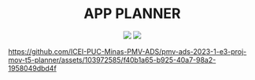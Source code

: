 <h1 align='center'> APP PLANNER </h1>

<p align="center">
  <img src="https://img.shields.io/badge/STATUS-%20COMPLETED-green"/>
  <img src="https://img.shields.io/badge/release%20date-june-green"/>
</p>

https://github.com/ICEI-PUC-Minas-PMV-ADS/pmv-ads-2023-1-e3-proj-mov-t5-planner/assets/103972585/f40b1a65-b925-40a7-98a2-1958049dbd4f
